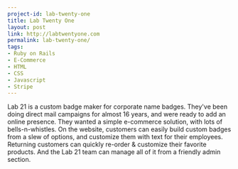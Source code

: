 ```yaml
---
project-id: lab-twenty-one
title: Lab Twenty One
layout: post
link: http://labtwentyone.com
permalink: lab-twenty-one/
tags: 
- Ruby on Rails
- E-Commerce
- HTML
- CSS
- Javascript
- Stripe
---
```


Lab 21 is a custom badge maker for corporate name badges. They've been doing direct mail campaigns for almost 16 years, and were ready to add an online presence. They wanted a simple e-commerce solution, with lots of bells-n-whistles. On the website, customers can easily build custom badges from a slew of options, and customize them with text for their employees. Returning customers can quickly re-order & customize their favorite products. And the Lab 21 team can manage all of it from a friendly admin section.